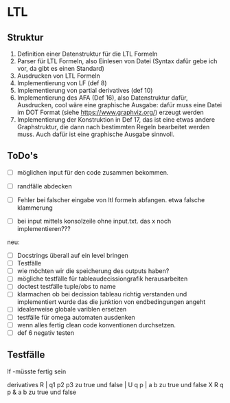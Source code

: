 # LTL

## Struktur

1. Definition einer Datenstruktur für die LTL Formeln
2. Parser für LTL Formeln, also Einlesen von Datei (Syntax dafür gebe ich vor, da gibt es einen Standard)
3. Ausdrucken von LTL Formeln
4. Implementierung von LF (def 8)
5. Implementierung von partial derivatives (def 10)
6. Implementierung des AFA (Def 16), also Datenstruktur dafür, Ausdrucken, cool wäre eine graphische Ausgabe: dafür muss eine Datei im DOT Format (siehe https://www.graphviz.org/) erzeugt werden
7. Implementierung der Konstruktion in Def 17, das ist eine etwas andere Graphstruktur, die dann nach bestimmten Regeln bearbeitet werden muss. Auch dafür ist eine graphische Ausgabe sinnvoll.

## ToDo's

- [ ] möglichen input für den code zusammen bekommen.
- [ ] randfälle abdecken

- [ ] Fehler bei falscher eingabe von ltl formeln abfangen. etwa falsche klammerung
- [ ] bei input mittels konsolzeile ohne input.txt. das x noch implementieren???

neu:
- [ ] Docstrings überall auf ein level bringen
- [ ] Testfälle
- [ ] wie möchten wir die speicherung des outputs haben?
- [ ] mögliche testfälle für tableaudecissiongrafik herausarbeiten
- [ ] doctest testfälle tuple/obs to name
- [ ] klarmachen ob bei decission tableau richtig verstanden und implementiert
wurde das die junktion von endbedingungen angeht
- [ ] idealerweise globale variblen ersetzen 
- [ ] testfälle für omega automaten ausdenken
- [ ] wenn alles fertig clean code konventionen durchsetzen. 
- [ ] def 6 negativ testen

## Testfälle

lf
-müsste fertig sein

derivatives 
R | q1 p2 p3  	zu true und false
| U q p | a b 	zu true und false
X R q p & a b 	zu true und false
